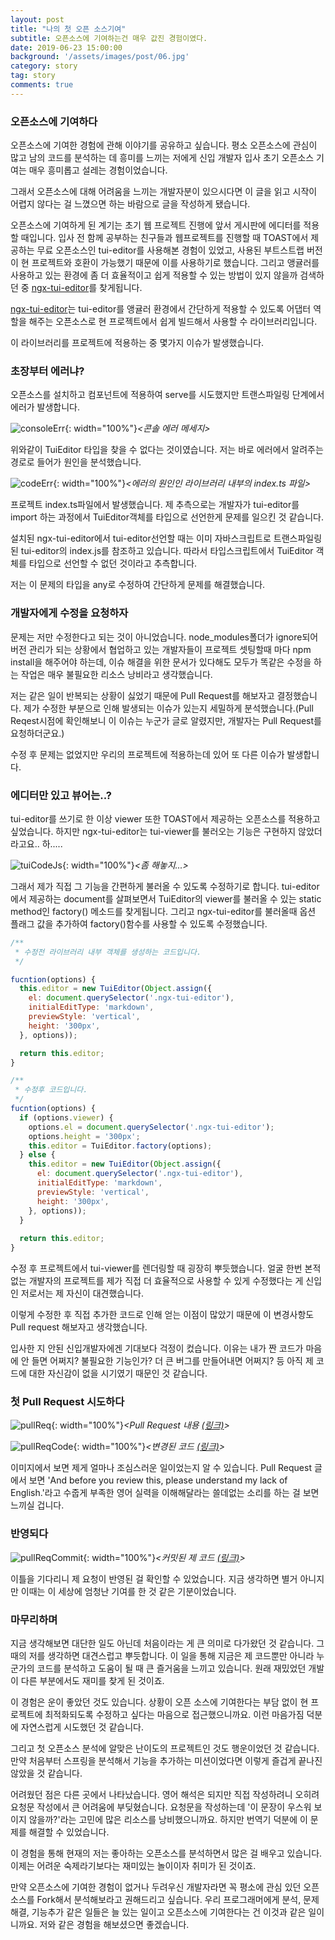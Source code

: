 ```yaml
---
layout: post
title: "나의 첫 오픈 소스기여"
subtitle: 오픈소스에 기여하는건 매우 값진 경험이였다.
date: 2019-06-23 15:00:00
background: '/assets/images/post/06.jpg'
category: story
tag: story
comments: true
---
```


### 오픈소스에 기여하다
오픈소스에 기여한 경험에 관해 이야기를 공유하고 싶습니다. 평소 오픈소스에 관심이 많고 남의 코드를 분석하는 데 흥미를 느끼는 저에게 신입 개발자 입사 초기 오픈소스 기여는 매우 흥미롭고 설레는 경험이었습니다.

그래서 오픈소스에 대해 어려움을 느끼는 개발자분이 있으시다면 이 글을 읽고 시작이 어렵지 않다는 걸 느꼈으면 하는 바람으로 글을 작성하게 됐습니다.

오픈소스에 기여하게 된 계기는 초기 웹 프로젝트 진행에 앞서 게시판에 에디터를 적용할 때입니다. 입사 전 함께 공부하는 친구들과 웹프로젝트를 진행할 때 TOAST에서 제공하는 무료 오픈소스인 tui-editor를 사용해본 경험이 있었고, 사용된 부트스트랩 버전이 현 프로젝트와 호환이 가능했기 때문에 이를 사용하기로 했습니다. 그리고 앵귤러를 사용하고 있는 환경에 좀 더 효율적이고 쉽게 적용할 수 있는 방법이 있지 않을까 검색하던 중 [ngx-tui-editor](https://github.com/tylernhoward/ngx-tui-editor)를 찾게됩니다.

[ngx-tui-editor](https://github.com/tylernhoward/ngx-tui-editor)는 tui-editor를 앵귤러 환경에서 간단하게 적용할 수 있도록 어댑터 역할을 해주는 오픈소스로 현 프로젝트에서 쉽게 빌드해서 사용할 수 라이브러리입니다.  

이 라이브러리를 프로젝트에 적용하는 중 몇가지 이슈가 발생했습니다. 

### 초장부터 에러냐?
오픈소스를 설치하고 컴포넌트에 적용하여 serve를 시도했지만 트랜스파일링 단계에서 에러가 발생합니다.

![consoleErr](/assets/images/post/ngx-error.png){: width="100%"}*\<콘솔 에러 메세지\>*

위와같이 TuiEditor 타입을 찾을 수 없다는 것이였습니다. 저는 바로 에러에서 알려주는 경로로 들어가 원인을 분석했습니다. 

![codeErr](/assets/images/post/ngx-code.png){: width="100%"}*\<에러의 원인인 라이브러리 내부의 index.ts 파일\>*

프로젝트 index.ts파일에서 발생했습니다. 제 추측으로는 개발자가 tui-editor를 import 하는 과정에서 TuiEditor객체를 타입으로 선언한게 문제를 일으킨 것 같습니다. 

설치된 ngx-tui-editor에서 tui-editor선언할 때는 이미 자바스크립트로 트랜스파일링된 tui-editor의 index.js를 참조하고 있습니다. 따라서 타입스크립트에서 TuiEditor 객체를 타입으로 선언할 수 없던 것이라고 추측합니다. 

저는 이 문제의 타입을 any로 수정하여 간단하게 문제를 해결했습니다.

### 개발자에게 수정을 요청하자
문제는 저만 수정한다고 되는 것이 아니었습니다. node_modules폴더가 ignore되어 버전 관리가 되는 상황에서 협업하고 있는 개발자들이 프로젝트 셋팅할때 마다 npm install을 해주어야 하는데, 이슈 해결을 위한 문서가 있다해도 모두가 똑같은 수정을 하는 작업은 매우 불필요한 리소스 낭비라고 생각했습니다.

저는 같은 일이 반복되는 상황이 싫었기 때문에 Pull Request를 해보자고 결정했습니다. 제가 수정한 부분으로 인해 발생되는 이슈가 있는지 세밀하게 분석했습니다.(Pull Reqest시점에 확인해보니 이 이슈는 누군가 글로 알렸지만, 개발자는 Pull Request를 요청하더군요.)

수정 후 문제는 없었지만 우리의 프로젝트에 적용하는데 있어 또 다른 이슈가 발생합니다.

### 에디터만 있고 뷰어는..?
tui-editor를 쓰기로 한 이상 viewer 또한 TOAST에서 제공하는 오픈소스를 적용하고 싶었습니다. 하지만 ngx-tui-editor는 tui-viewer를 불러오는 기능은 구현하지 않았더라고요.. 하.....


![tuiCodeJs](/assets/images/post/crying.jpg){: width="100%"}*\<좀 해놓지...\>*


그래서 제가 직접 그 기능을 간편하게 불러올 수 있도록 수정하기로 합니다. tui-editor에서 제공하는 document를 살펴보면서 TuiEditor의 viewer를 불러올 수 있는 static method인 factory() 메소드를 찾게됩니다. 그리고 ngx-tui-editor를 불러올때 옵션 플래그 값을 추가하여 factory()함수를 사용할 수 있도록 수정했습니다.  


```javascript
/**
 * 수정전 라이브러리 내부 객체를 생성하는 코드입니다.
 */

fucntion(options) {
  this.editor = new TuiEditor(Object.assign({
    el: document.querySelector('.ngx-tui-editor'),
    initialEditType: 'markdown',
    previewStyle: 'vertical',
    height: '300px',
  }, options));

  return this.editor;
}
```

```javascript
/**
 * 수정후 코드입니다.
 */
fucntion(options) {
  if (options.viewer) {
    options.el = document.querySelector('.ngx-tui-editor');
    options.height = '300px';
    this.editor = TuiEditor.factory(options);
  } else {
    this.editor = new TuiEditor(Object.assign({
      el: document.querySelector('.ngx-tui-editor'),
      initialEditType: 'markdown',
      previewStyle: 'vertical',
      height: '300px',
    }, options));
  }
  
  return this.editor;
}
```

수정 후 프로젝트에서 tui-viewer를 렌더링할 때 굉장히 뿌듯했습니다. 얼굴 한번 본적 없는 개발자의 프로젝트를 제가 직접 더 효율적으로 사용할 수 있게 수정했다는 게 신입인 저로서는 제 자신이 대견했습니다. 

이렇게 수정한 후 직접 추가한 코드로 인해 얻는 이점이 많았기 때문에 이 변경사항도 Pull request 해보자고 생각했습니다. 

입사한 지 안된 신입개발자에겐 기대보다 걱정이 컸습니다. 이유는 내가 짠 코드가 마음에 안 들면 어쩌지? 불필요한 기능인가? 더 큰 버그를 만들어내면 어쩌지? 등 아직 제 코드에 대한 자신감이 없을 시기였기 때문인 것 같습니다. 

### 첫 Pull Request 시도하다
![pullReq](/assets/images/post/pull-req.png){: width="100%"}*\<Pull Request 내용 [(링크)](https://github.com/tylernhoward/ngx-tui-editor/pull/9)\>*


![pullReqCode](/assets/images/post/pull-req-code-change.png){: width="100%"}*\<변경된 코드 [(링크)](https://github.com/tylernhoward/ngx-tui-editor/commit/b2947794388eefed7080847b7bc013944b4e85e0)\>*

이미지에서 보면 제게 얼마나 조심스러운 일이었는지 알 수 있습니다. Pull Request 글에서 보면 'And before you review this, please understand my lack of English.'라고 수줍게 부족한 영어 실력을 이해해달라는 쓸데없는 소리를 하는 걸 보면 느끼실 겁니다.

### 반영되다
![pullReqCommit](/assets/images/post/pull-req-commit-img.png){: width="100%"}*\<커밋된 제 코드 [(링크)](https://github.com/tylernhoward/ngx-tui-editor/commits/master)\>*

이틀을 기다리니 제 요청이 반영된 걸 확인할 수 있었습니다. 지금 생각하면 별거 아니지만 이때는 이 세상에 엄청난 기여를 한 것 같은 기분이었습니다.

### 마무리하며
지금 생각해보면 대단한 일도 아닌데 처음이라는 게 큰 의미로 다가왔던 것 같습니다. 그때의 저를 생각하면 대견스럽고 뿌듯합니다. 이 일을 통해 지금은 제 코드뿐만 아니라 누군가의 코드를 분석하고 도움이 될 때 큰 즐거움을 느끼고 있습니다. 원래 재밌었던 개발이 다른 부분에서도 재미를 찾게 된 것이죠.

이 경험은 운이 좋았던 것도 있습니다. 상황이 오픈 소스에 기여한다는 부담 없이 현 프로젝트에 최적화되도록 수정하고 싶다는 마음으로 접근했으니까요. 이런 마음가짐 덕분에 자연스럽게 시도했던 것 같습니다. 

그리고 첫 오픈소스 분석에 알맞은 난이도의 프로젝트인 것도 행운이었던 것 같습니다. 만약 처음부터 스프링을 분석해서 기능을 추가하는 미션이었다면 이렇게 즐겁게 끝나진 않았을 것 같습니다. 

어려웠던 점은 다른 곳에서 나타났습니다. 영어 해석은 되지만 직접 작성하려니 오히려 요청문 작성에서 큰 어려움에 부딪혔습니다. 요청문을 작성하는데 '이 문장이 우스워 보이지 않을까?'라는 고민에 많은 리소스를 낭비했으니까요. 하지만 번역기 덕분에 이 문제를 해결할 수 있었습니다.

이 경험을 통해 현재의 저는 좋아하는 오픈소스를 분석하면서 많은 걸 배우고 있습니다. 이제는 어려운 숙제라기보다는 재미있는 놀이이자 취미가 된 것이죠.

만약 오픈소스에 기여한 경험이 없거나 두려우신 개발자라면 꼭 평소에 관심 있던 오픈소스를 Fork해서 분석해보라고 권해드리고 싶습니다. 우리 프로그래머에게 분석, 문제해결, 기능추가 같은 일들은 늘 있는 일이고 오픈소스에 기여한다는 건 이것과 같은 일이니까요. 저와 같은 경험을 해보셨으면 좋겠습니다.
